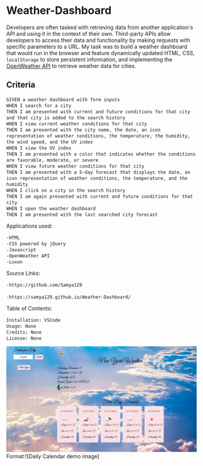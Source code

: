 # Weather-Dashboard

Developers are often tasked with retrieving data from another application's API and using it in the context of their own. Third-party APIs allow developers to access their data and functionality by making requests with specific parameters to a URL. My task was to build a weather dashboard that would run in the browser and feature dynamically updated HTML, CSS, `localStorage` to store persistent information, and implementing the [OpenWeather API](https://openweathermap.org/api) to retrieve weather data for cities.


## Criteria

```
GIVEN a weather dashboard with form inputs
WHEN I search for a city
THEN I am presented with current and future conditions for that city and that city is added to the search history
WHEN I view current weather conditions for that city
THEN I am presented with the city name, the date, an icon representation of weather conditions, the temperature, the humidity, the wind speed, and the UV index
WHEN I view the UV index
THEN I am presented with a color that indicates whether the conditions are favorable, moderate, or severe
WHEN I view future weather conditions for that city
THEN I am presented with a 5-day forecast that displays the date, an icon representation of weather conditions, the temperature, and the humidity
WHEN I click on a city in the search history
THEN I am again presented with current and future conditions for that city
WHEN I open the weather dashboard
THEN I am presented with the last searched city forecast
```

Applications used: 

    -HTML
    -CSS powered by jQuery
    -Javascript
    -OpenWeather API
    -Luxon

Source Links:

    -https://github.com/Samya129

    -https://samya129.github.io/Weather-Dashboard/
Table of Contents:

    Installation: VSCode
    Usage: None
    Credits: None
    License: None

![GitHub Logo](/Images/WeatherDashboard.png) Format:![Daily Calendar demo image]
